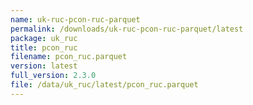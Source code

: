 ```yaml
---
name: uk-ruc-pcon-ruc-parquet
permalink: /downloads/uk-ruc-pcon-ruc-parquet/latest
package: uk_ruc
title: pcon_ruc
filename: pcon_ruc.parquet
version: latest
full_version: 2.3.0
file: /data/uk_ruc/latest/pcon_ruc.parquet
---
```

